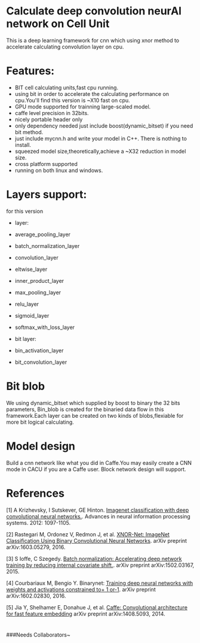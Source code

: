 # Calculate deep convolution neurAl network on Cell Unit

This is a deep learning framework for cnn which using xnor method to accelerate calculating convolution layer on cpu.

# Features:

- BIT cell calculating units,fast cpu running.
 - using bit in order to accelerate the calculating performance on cpu.You'll find this version is ~X10 fast on cpu.
 - GPU mode supported for trainning large-scaled model. 
 - caffe level precision in 32bits.
- nicely portable header only
 - only dependency needed just include boost(dynamic_bitset) if you need bit method.
 - just include mycnn.h and write your model in C++. There is nothing to install.
 - squeezed model size,theoretically,achieve a ~X32 reduction in model size.
- cross platform supported
 - running on both linux and windows.
	
# Layers support:

for this version
	
- layer:
 - average_pooling_layer
 - batch_normalization_layer
 - convolution_layer
 - eltwise_layer
 - inner_product_layer
 - max_pooling_layer
 - relu_layer
 - sigmoid_layer
 - softmax_with_loss_layer
		
- bit layer:
 - bin_activation_layer
 - bit_convolution_layer
		
# Bit blob

We using dynamic_bitset which supplied by boost to binary the 32 bits parameters, Bin_blob is created for the binaried data flow in this framework.Each layer can be created on two kinds of 
blobs,flexiable for more bit logical calculating.

# Model design
	
Build a cnn network like what you did in Caffe.You may easily create a CNN mode in CACU if you are a Caffe user. Block network design will support.
	
# References
[1] A Krizhevsky, I Sutskever, GE Hinton. [Imagenet classification with deep convolutional neural networks.](http://papers.nips.cc/paper/4824-imagenet-classification-with-deep-convolutional-neural-networks.pdf). 
    Advances in neural information processing systems. 2012: 1097-1105.
	
[2] Rastegari M, Ordonez V, Redmon J, et al. [XNOR-Net: ImageNet Classification Using Binary Convolutional Neural Networks](https://arxiv.org/pdf/1603.05279.pdf).
	arXiv preprint arXiv:1603.05279, 2016.

[3] S Ioffe, C Szegedy. [Batch normalization: Accelerating deep network training by reducing internal covariate shift.](https://arxiv.org/pdf/1502.03167v3.pdf).
    arXiv preprint arXiv:1502.03167, 2015.
	
[4] Courbariaux M, Bengio Y. Binarynet: [Training deep neural networks with weights and activations constrained to+ 1 or-1](https://arxiv.org/pdf/1602.02830.pdf). 
	arXiv preprint arXiv:1602.02830, 2016.
	
[5] Jia Y, Shelhamer E, Donahue J, et al. [Caffe: Convolutional architecture for fast feature embedding](https://arxiv.org/pdf/1408.5093.pdf)
	arXiv preprint arXiv:1408.5093, 2014.


#
###Needs Collaborators~
